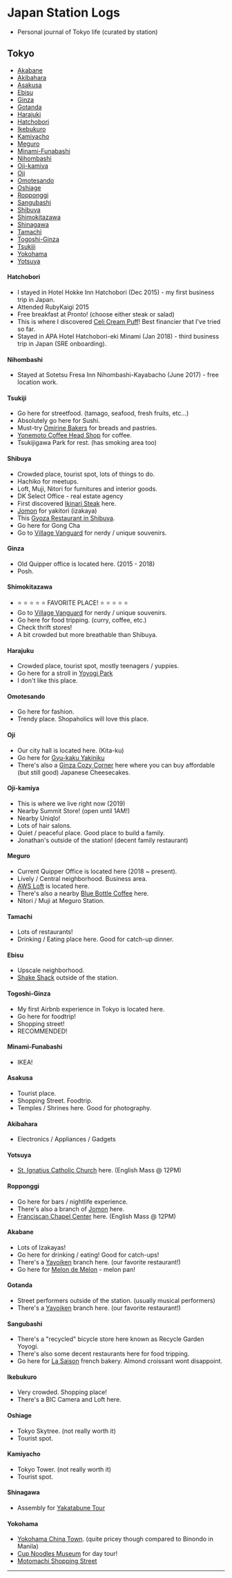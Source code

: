 # Japan Station Logs

- Personal journal of Tokyo life (curated by station)

## Tokyo

- [Akabane](#Akabane)
- [Akibahara](#Akibahara)
- [Asakusa](#Asakusa)
- [Ebisu](#Ebisu)
- [Ginza](#Ginza)
- [Gotanda](#Gotanda)
- [Harajuki](#Harajuku)
- [Hatchobori](#Hatchobori)
- [Ikebukuro](#Ikebukuro)
- [Kamiyacho](#Kamiyacho)
- [Meguro](#Meguro)
- [Minami-Funabashi](#Minami-Funabashi)
- [Nihombashi](#Nihombashi)
- [Oji-kamiya](#Oji-kamiya)
- [Oji](#Oji)
- [Omotesando](#Omotesando)
- [Oshiage](#Oshiage)
- [Ropponggi](#Ropponggi)
- [Sangubashi](#Sangubashi)
- [Shibuya](#Shibuya)
- [Shimokitazawa](#Shimokitazawa)
- [Shinagawa](#Shinagawa)
- [Tamachi](#Tamachi)
- [Togoshi-Ginza](#Togoshi-Ginza)
- [Tsukiji](#Tsukiji)
- [Yokohama](#Yokohama)
- [Yotsuya](#Yotsuya)

#### Hatchobori

- I stayed in Hotel Hokke Inn Hatchobori (Dec 2015) - my first business trip in Japan.
- Attended RubyKaigi 2015
- Free breakfast at Pronto! (choose either steak or salad)
- This is where I discovered [Celi Cream Puff]! Best financier that I've tried so far.
- Stayed in APA Hotel Hatchobori-eki Minami (Jan 2018) - third business trip in Japan (SRE onboarding).

#### Nihombashi

- Stayed at Sotetsu Fresa Inn Nihombashi-Kayabacho (June 2017) - free location work.

#### Tsukiji

- Go here for streetfood. (tamago, seafood, fresh fruits, etc...)
- Absolutely go here for Sushi.
- Must-try [Omirine Bakers] for breads and pastries.
- [Yonemoto Coffee Head Shop] for coffee.
- Tsukijigawa Park for rest. (has smoking area too)

#### Shibuya

- Crowded place, tourist spot, lots of things to do.
- Hachiko for meetups.
- Loft, Muji, Nitori for furnitures and interior goods.
- DK Select Office - real estate agency
- First discovered [Ikinari Steak] here.
- [Jomon] for yakitori (izakaya)
- This [Gyoza Restaurant in Shibuya].
- Go here for Gong Cha
- Go to [Village Vanguard] for nerdy / unique souvenirs.

#### Ginza

- Old Quipper office is located here. (2015 - 2018)
- Posh.

#### Shimokitazawa

- ⭐️ ⭐️ ⭐️ ⭐️ ⭐️ FAVORITE PLACE! ⭐️ ⭐️ ⭐️ ⭐️ ⭐️
- Go to [Village Vanguard] for nerdy / unique souvenirs.
- Go here for food tripping. (curry, coffee, etc.)
- Check thrift stores!
- A bit crowded but more breathable than Shibuya.

#### Harajuku

- Crowded place, tourist spot, mostly teenagers / yuppies.
- Go here for a stroll in [Yoyogi Park]
- I don't like this place.

#### Omotesando

- Go here for fashion.
- Trendy place. Shopaholics will love this place.

#### Oji

- Our city hall is located here. (Kita-ku)
- Go here for [Gyu-kaku Yakiniku]
- There's also a [Ginza Cozy Corner] here where you can buy affordable (but still good) Japanese Cheesecakes.

#### Oji-kamiya

- This is where we live right now (2019)
- Nearby Summit Store! (open until 1AM!)
- Nearby Uniqlo!
- Lots of hair salons.
- Quiet / peaceful place. Good place to build a family.
- Jonathan's outside of the station! (decent family restaurant)

#### Meguro

- Current Quipper Office is located here (2018 ~ present).
- Lively / Central neighborhood. Business area.
- [AWS Loft] is located here.
- There's also a nearby [Blue Bottle Coffee] here.
- Nitori / Muji at Meguro Station.

#### Tamachi

- Lots of restaurants!
- Drinking / Eating place here. Good for catch-up dinner.

#### Ebisu

- Upscale neighborhood.
- [Shake Shack] outside of the station.

#### Togoshi-Ginza

- My first Airbnb experience in Tokyo is located here.
- Go here for foodtrip!
- Shopping street!
- RECOMMENDED!

#### Minami-Funabashi

- IKEA!

#### Asakusa

- Tourist place.
- Shopping Street. Foodtrip.
- Temples / Shrines here. Good for photography.

#### Akibahara

- Electronics / Appliances / Gadgets

#### Yotsuya

- [St. Ignatius Catholic Church] here. (English Mass @ 12PM)

#### Ropponggi

- Go here for bars / nightlife experience.
- There's also a branch of [Jomon] here.
- [Franciscan Chapel Center] here. (English Mass @ 12PM)

#### Akabane

- Lots of Izakayas!
- Go here for drinking / eating! Good for catch-ups!
- There's a [Yayoiken] branch here. (our favorite restaurant!)
- Go here for [Melon de Melon] - melon pan!

#### Gotanda

- Street performers outside of the station. (usually musical performers)
- There's a [Yayoiken] branch here. (our favorite restaurant!)

#### Sangubashi

- There's a "recycled" bicycle store here known as Recycle Garden Yoyogi.
- There's also some decent restaurants here for food tripping.
- Go here for [La Saison] french bakery. Almond croissant wont disappoint.

#### Ikebukuro

- Very crowded. Shopping place!
- There's a BIC Camera and Loft here.

#### Oshiage

- Tokyo Skytree. (not really worth it)
- Tourist spot.

#### Kamiyacho

- Tokyo Tower. (not really worth it)
- Tourist spot.

#### Shinagawa

- Assembly for [Yakatabune Tour]

#### Yokohama

- [Yokohama China Town]. (quite pricey though compared to Binondo in Manila)
- [Cup Noodles Museum] for day tour!
- [Motomachi Shopping Street]

---

[Yonemoto Coffee Head Shop]: http://www.yonemoto-coffee.com
[Omirine Bakers]: https://foodsaketokyo.com/2012/12/13/tsukiji-cheap-eats-orimine-bakers/
[Celi Cream Puff]: https://www.yelp.com/biz/celi-%E3%82%B7%E3%83%A5%E3%83%BC%E3%82%AF%E3%83%AA%E3%83%BC%E3%83%A0-%E4%B8%AD%E5%A4%AE%E5%8C%BA
[Jomon]: https://www.tripadvisor.com.au/Restaurant_Review-g1066456-d3752128-Reviews-Jomon_Shibuya-Shibuya_Tokyo_Tokyo_Prefecture_Kanto.html
[Gyoza Restaurant in Shibuya]: https://goo.gl/maps/M4MM1ZSS1BtsWqzs8
[Ikinari Steak]: https://ikinaristeakusa.com/
[Yoyogi Park]: https://www.japan-guide.com/e/e3034_002.html
[Village Vanguard]: https://tokyocheapo.com/shopping-2/village-vanguard-vintage-books-nerd/
[Gyu-kaku Yakiniku]: https://www.gyu-kaku.com/
[Ginza Cozy Corner]: https://www.cozycorner.co.jp/
[AWS Loft]: https://aws.amazon.com/jp/start-ups/loft/tokyo/
[Blue Bottle Coffee]: https://bluebottlecoffee.com/
[Shake Shack]: https://www.shakeshack.com/
[St. Ignatius Catholic Church]: https://www.facebook.com/pages/StIgnatius-Church-Yotsuya-Tokyo/107561729327132
[Franciscan Chapel Center]: http://franciscanchapelcentertokyo.org/
[Yayoiken]: https://www.yayoiken.com/en/
[Melon de Melon]: http://www.melon-de-melon.com/shop/detail/id=316
[La Saison]: https://www.la-saison.jp/
[Yakatabune Tour]: http://www.yakatabune-kumiai.jp/en/
[Yokohama China Town]: https://www.japan-guide.com/e/e3201.html
[Cup Noodles Museum]: https://www.cupnoodles-museum.jp/en/yokohama/
[Motomachi Shopping Street]: https://www.motomachi.or.jp/en/
